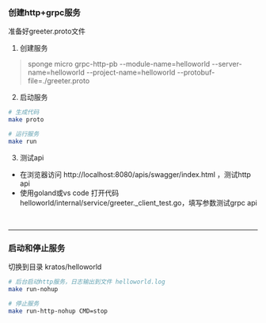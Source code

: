 
### 创建http+grpc服务

准备好greeter.proto文件

1. 创建服务

> sponge micro grpc-http-pb --module-name=helloworld --server-name=helloworld --project-name=helloworld --protobuf-file=./greeter.proto

2. 启动服务

```bash
# 生成代码
make proto

# 运行服务
make run
```

3. 测试api

- 在浏览器访问 http://localhost:8080/apis/swagger/index.html ，测试http api
- 使用goland或vs code 打开代码 helloworld/internal/service/greeter._client_test.go，填写参数测试grpc api

<br>

---

### 启动和停止服务

切换到目录 kratos/helloworld

```bash
# 后台启动http服务，日志输出到文件 helloworld.log
make run-nohup

# 停止服务
make run-http-nohup CMD=stop
```
